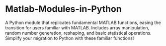 # Matlab-Modules-in-Python
A Python module that replicates fundamental MATLAB functions, easing the transition for users familiar with MATLAB. Includes array manipulation, random number generation, reshaping, and basic statistical operations. Simplify your migration to Python with these familiar functions!
